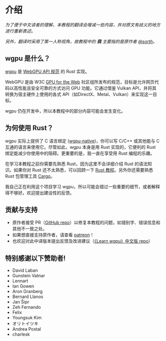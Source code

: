 # 介绍
*为了便于中文读者的理解，本教程的翻译会增减一些内容，并对原文有歧义的地方进行重新表述。*

*另外，翻译时采用了第一人称视角，故教程中的 **我** 主要指的是原作者 [@sorth](https://github.com/sotrh)。*

## wgpu 是什么？
[wgpu](https://github.com/gfx-rs/wgpu) 是 [WebGPU API 规范](https://gpuweb.github.io/gpuweb/) 的 Rust 实现。

WebGPU 是由 W3C [GPU for the Web](https://www.w3.org/community/gpu/) 社区组所发布的规范，目标是允许网页代码以高性能且安全可靠的方式访问 GPU 功能。它通过借鉴 Vulkan API，并将其转换为宿主硬件上使用的各式 API（如DirectX、Metal、Vulkan）来实现这一目标。

wgpu 仍在开发中，所以本教程中的部分内容可能会发生变化。

## 为何使用 Rust？
wgpu 实际上提供了 C 语言绑定 ([wgpu-native](https://github.com/gfx-rs/wgpu-native))，你可以写 C/C++ 或其他能与 C 互通的语言来使用它。尽管如此，wgpu 本身是用 Rust 实现的，它便利的 Rust 绑定能减少你使用中的阻碍。更重要的是，我一直在享受用 Rust 编程的乐趣。

在学习本教程之前你需要先熟悉 Rust，因为这里不会详细介绍 Rust 的语法知识。如果你对 Rust 还不太熟悉，可以回顾一下 [Rust 教程](https://www.rust-lang.org/learn)。另外你还需要熟悉 Rust 包管理工具 [Cargo](https://doc.rust-lang.org/cargo)。

我自己正在利用这个项目学习 wgpu，所以可能会错过一些重要的细节，或者解释得不够好。欢迎提出建设性的反馈。

## 贡献与支持

* 原作者接受 PR（[GitHub repo](https://github.com/sotrh/learn-wgpu)）以修复本教程的问题，如错别字、错误信息和其他不一致之处。
* 如果想直接支持原作者，请查看 [patreon](https://www.patreon.com/sotrh)！
* 也欢迎对此中译版本提出反馈及改进建议（[《Learn wgpu》中文版 repo](https://github.com/jinleili/learn-wgpu-zh)）

## 特别感谢以下赞助者!

- David Laban
- Gunstein Vatnar
- Lennart
- Ian Gowen
- Aron Granberg
- Bernard Llanos
- Jan Šipr
- Zeh Fernando
- Felix 
- Youngsuk Kim
- オリトイツキ
- Andrea Postal
- charlesk


